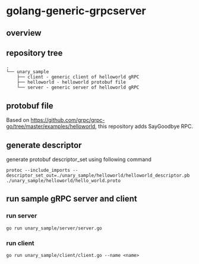 # golang-generic-grpcserver
## overview

## repository tree
```
.
└── unary_sample
    ├── client - generic client of helloworld gRPC
    ├── helloworld - helloworld protobuf file
    └── server - generic server of helloworld gRPC
```

## protobuf file
Based on https://github.com/grpc/grpc-go/tree/master/examples/helloworld, this repository adds SayGoodbye RPC.

## generate descriptor
generate protobuf descriptor_set using following command

```
protoc --include_imports --descriptor_set_out=./unary_sample/helloworld/helloworld_descriptor.pb ./unary_sample/helloworld/hello_world.proto
```

## run sample gRPC server and client
### run server
```
go run unary_sample/server/server.go
```
### run client
```
go run unary_sample/client/client.go --name <name>
```
